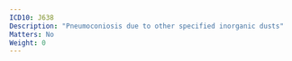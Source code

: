 ```yaml
---
ICD10: J638
Description: "Pneumoconiosis due to other specified inorganic dusts"
Matters: No
Weight: 0
---
```


